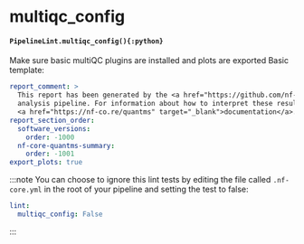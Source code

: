 # multiqc_config

#### `PipelineLint.multiqc_config(){:python}`

Make sure basic multiQC plugins are installed and plots are exported
Basic template:

```yaml
report_comment: >
  This report has been generated by the <a href="https://github.com/nf-core/quantms" target="_blank">nf-core/quantms</a>
  analysis pipeline. For information about how to interpret these results, please see the
  <a href="https://nf-co.re/quantms" target="_blank">documentation</a>.
report_section_order:
  software_versions:
    order: -1000
  nf-core-quantms-summary:
    order: -1001
export_plots: true
```

:::note
You can choose to ignore this lint tests by editing the file called
`.nf-core.yml` in the root of your pipeline and setting the test to false:

```yaml
lint:
  multiqc_config: False
```

:::
